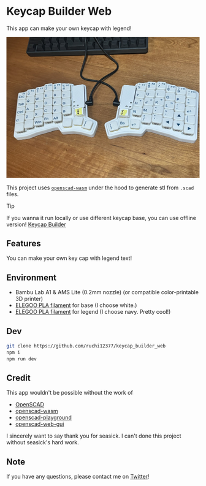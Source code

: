 # Keycap Builder Web

This app can make your own keycap with legend!

![Printed Keycaps](./media/keycap_sample.jpg)

This project uses [`openscad-wasm`](https://github.com/openscad/openscad-wasm) under the hood to
generate stl from `.scad` files.

> [!TIP]
> If you wanna it run locally or use different keycap base, you can use offline version! [Keycap Builder](https://github.com/ruchi12377/keycap_builder)

## Features

You can make your own key cap with legend text!

## Environment

- Bambu Lab A1 & AMS Lite (0.2mm nozzle) (or compatible color-printable 3D printer)
- [ELEGOO PLA filament](https://amzn.asia/d/7IzwUUX) for base (I choose white.)
- [ELEGOO PLA filament](https://amzn.asia/d/7IzwUUX) for legend (I choose navy. Pretty cool!)

## Dev

```bash
git clone https://github.com/ruchi12377/keycap_builder_web
npm i
npm run dev
```

## Credit

This app wouldn't be possible without the work of

- [OpenSCAD](https://openscad.org/)
- [openscad-wasm](https://github.com/openscad/openscad-wasm)
- [openscad-playground](https://github.com/openscad/openscad-playground)
- [openscad-web-gui](https://github.com/seasick/openscad-web-gui)

I sincerely want to say thank you for seasick.
I can't done this project without seasick's hard work.

## Note

If you have any questions, please contact me on [Twitter](https://twitter.com/Ruchi12377)!
